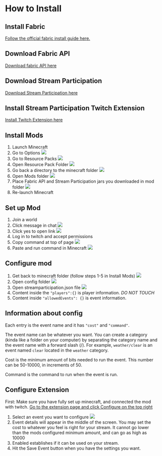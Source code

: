 # How to Install

## Install Fabric
[Follow the official fabric install guide here.](https://fabricmc.net/wiki/install)

## Download Fabric API
[Download fabric API here](https://www.curseforge.com/minecraft/mc-mods/fabric-api)

## Download Stream Participation
[Download Stream Participation here](https://www.curseforge.com/minecraft/mc-mods/stream-participation)

## Install Stream Participation Twitch Extension
[Install Twitch Extension here](https://dashboard.twitch.tv/extensions/4q5z8e66v37d6my1ip3cn15qnxmlf3)

## Install Mods
1. Launch Minecraft
2. Go to Options
![](/Installation_Tutorial_Pics/Minecraft_Title_Screen.png)
3. Go to Resource Packs
![](/Installation_Tutorial_Pics/Minecraft_Resource_Packs.png)
4. Open Resource Pack Folder
![](/Installation_Tutorial_Pics/Minecraft_Open_Pack_Folder.png)
5. Go back a directory to the minecraft folder
![](/Installation_Tutorial_Pics/Files_minecraft_folder.png)
6. Open Mods folder
![](/Installation_Tutorial_Pics/Files_Mods_folder_selected.png)
7. Place Fabric API and Stream Participation jars you downloaded in mod folder
![](/Installation_Tutorial_Pics/Files_install_mod.png)
8. Re-launch Minecraft

## Set up Mod
1. Join a world
2. Click message in chat
![](/Installation_Tutorial_Pics/Minecraft_Get_OAuth.png)
3. Click yes to open link
![](/Installation_Tutorial_Pics/Minecraft_open_link.png)
4. Log in to twitch and accept permissions
5. Copy command at top of page
![](/Installation_Tutorial_Pics/Website_OAuth_Website.png)
6. Paste and run command in Minecraft
![](/Installation_Tutorial_Pics/Minecraft_Command.png)

## Configure mod
1. Get back to minecraft folder (follow steps 1-5 in Install Mods)
![](/Installation_Tutorial_Pics/Files_Config_folder_selected.png)
2. Open config folder
![](/Installation_Tutorial_Pics/Files_Config_file_selected.png)
3. Open streamparticipation.json file
![](/Installation_Tutorial_Pics/Opened_Config_File.png)
4. Content inside the `"players":{}` is player information. *DO NOT TOUCH*
5. Content inside `"allowedEvents": {}` is event information.


## Information about config
  Each entry is the event name and it has `"cost"` and `"command"`.

  The event name can be whatever you want. You can create a category (kinda like
    a folder on your computer) by separating the category name and the event
    name with a forward slash (/). For example, `weather/clear` is an event
    named `clear` located in the `weather` category.

  Cost is the minimum amount of bits needed to run the event.
    This number can be 50-10000, in increments of 50.

  Command is the command to run when the event is run.

## Configure Extension
First: Make sure you have fully set up minecraft, and connected the mod with twitch.
[Go to the extension page and click Configure on the top right](https://dashboard.twitch.tv/extensions/4q5z8e66v37d6my1ip3cn15qnxmlf3)
1. Select an event you want to configure
![](/Installation_Tutorial_Pics/Configure_Extension.png)
2. Event details will appear in the middle of the screen. You may set the cost
  to whatever you feel is right for your stream. It cannot go lower than the
  mods configured minimum amount, and can go as high as 10000
3. Enabled establishes if it can be used on your stream.
4. Hit the Save Event button when you have the settings you want.
